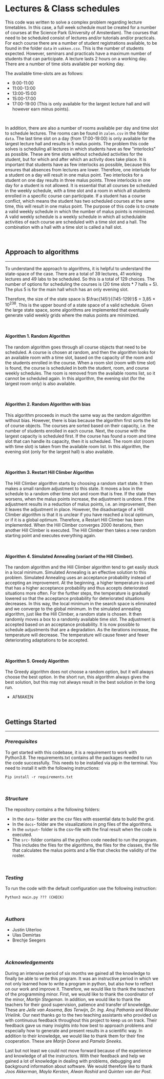 # Lectures & Class schedules

This code was written to solve a complex problem regarding lecture timetables. In this case, a full week schedule must be created for a number of courses at the Science Park (University of Amsterdam). The courses that need to be scheduled consist of lectures and/or tutorials and/or practicals. For each course there are a number of student registrations available, to be found in the folder ```data``` in ```vakken.csv```. This is the number of students expected. However, seminars and practicals have a maximum number of students that can participate. A lecture lasts 2 hours on a working day. There are a number of time slots available per working day.


The available time-slots are as follows:
- 9:00-11:00
- 11:00-13:00
- 13:00-15:00
- 15:00-17:00
- 17:00-19:00 (This is only available for the largest lecture hall and will however earn minus points).
<p>&nbsp;</p>

In addition, there are also a number of rooms available per day and time slot to schedule lectures. The rooms can be found in ```zalen.csv``` in the folder ```data```. The last time slot on a day (from 17:00-19:00) is only available for the largest lecture hall and results in 5 malus points. The problem this code solves is scheduling all lectures in which students have as few "interlocks" as possible. These are time slots without scheduled activities for the student, but for which and after which an activity does take place. It is important that students have as few interlocks as possible, because this ensures that absences from lectures are lower. Therefore, one interlude for a student on a day will result in one malus point. Two interlocks for a student on one day results in three malus points. Three interlocks in one day for a student is not allowed. 
It is essential that all courses be scheduled in the weekly schedule, with a time slot and a room in which all students enrolled in a specific course can participate. If a student has a course conflict, which means the student has two scheduled courses at the same time, this will result in one malus point.  The purpose of this code is to create a valid weekly schedule in which the number of malus points is minimized. A valid weekly schedule is a weekly schedule in which all schedulable activities of each course are scheduled with a time slot and a hall. The combination with a hall with a time slot is called a hall slot.


<p>&nbsp;</p>

## Approach to algorithms
---------------------

To understand the approach to algorithms, it is helpful to understand the state-space of the case. There are a total of 39 lectures, 41 working lectures and 49 labs to be scheduled. So this is a total of 129 choices. The number of options for scheduling the courses is (20 time slots * 7 halls + 5). The plus 5 is for the main hall which has an only evening slot.

Therefore, the size of the state space is $\frac{145!}{(145-129)!}$   = 3,85 $\times$  $10^{238}$.
This is the upper bound of a state space of a valid schedule. Given the large state space, some algorithms are implemented that eventually generate valid weekly grids where the malus points are minimized. 

<p>&nbsp;</p>

#### **Algorithm 1. Random Algorithm**
The random algorithm goes through all course objects that need to be scheduled. A course is chosen at random, and then the algorithm looks for an available room with a time slot, based on the capacity of the room and the students enrolled in the course. When a room slot (room with time slot) is found, the course is scheduled in both the student, room, and course weekly schedules. The room is removed from the available rooms list, so it cannot be scheduled again. In this algorithm, the evening slot (for the largest room only) is also available.
<p>&nbsp;</p>

#### **Algorithm 2. Random Algorithm with bias**
This algorithm proceeds in much the same way as the random algorithm without bias. However, there is bias because the algorithm first sorts the list of course objects. The courses are sorted based on their capacity, i.e. the number of students enrolled in each course. Next, the course with the largest capacity is scheduled first. If the course has found a room and time slot that can handle its capacity, then it is scheduled. The room slot (room with time slot) is taken from the available room list. In this algorithm, the evening slot (only for the largest hall) is also available.
<p>&nbsp;</p>

#### **Algorithm 3. Restart Hill Climber Algorithm**
The Hill Climber algorithm starts by choosing a random start state. It then makes a small random adjustment to this state. It moves a box in the schedule to a random other time slot and room that is free. If the state then worsens, when the malus points increase, the adjustment is undone. If the adjustment results in a reduction of malus points, i.e. an improvement, then it leaves the adjustment in place. However, the disadvantage of a Hill Climber algorithm is that it is unclear if you have reached a local optimum, or if it is a global optimum. Therefore, a Restart Hill Climber has been implemented. When the Hill Climber converges 2000 iterations, then another Hill Climber is executed. The Hill Climber then takes a new random starting point and executes everything again.
<p>&nbsp;</p>


#### **Algorithm 4. Simulated Annealing (variant of the Hill Climber).**
The random algorithm and the Hill Climber algorithm tend to get easily stuck in a local minimum. Simulated Annealing is an effective solution to this problem. Simulated Annealing uses an acceptance probability instead of accepting an improvement. At the beginning, a higher temperature is used that has a higher acceptance probability and thus accepts deteriorated situations more often. For the further steps, the temperature is gradually lowered so that the acceptance probability for deteriorated situations decreases. In this way, the local minimum in the search space is eliminated and we converge to the global minimum.
In the simulated annealing algorithm, just like the Hill Climber, a random state is chosen. It then randomly moves a box to a randomly available time slot. The adjustment is accepted based on an acceptance probability. It is now possible to schedule adjustments that are a degradation. As the iterations increase, the temperature will decrease. The temperature will cause fewer and fewer deteriorating adaptations to be accepted. 
<p>&nbsp;</p>


#### **Algorithm 5. Greedy Algorithm**
The Greedy algorithm does not choose a random option, but it will always choose the best option. In the short run, this algorithm always gives the best solution, but this may not always result in the best solution in the long run. 

- AFMAKEN
<p>&nbsp;</p>


## Gettings Started
---------------------

### ***Prerequisites***

To get started with this codebase, it is a requirement to work with Python3.8. The requirements.txt contains all the packages needed to run the code successfully. This needs to be installed via pip in the terminal. You need to install it with the following instructions:
```
Pip install -r requirements.txt
```

<p>&nbsp;</p>

### ***Structure***


The repository contains a the following folders:
- In the ```data```- folder are the csv files with essential data to build the grid.  
- In the ```docs```- folder are the visualizations in png files of the algorithms.
- In the ```output```- folder is the csv-file with the final result when the code is executed.
- The ```src```- folder contains all the python code needed to run the program. This includes the files for the algorithms, the files for the classes, the file that calculates the malus points and a file that checks the validity of the roster. 



<p>&nbsp;</p>

### ***Testing***

To run the code with the default configuration use the following instruction:

```
Python3 main.py ??? (CHECK)
```


<p>&nbsp;</p>

### ***Authors***

- Justin Uiterloo
- Ulas Demirtas
- Brechje Seegers

<p>&nbsp;</p>


### ***Acknowledgements***

During an intensive period of six months we gained all the knowledge to finally be able to write this program. It was an instructive period in which we not only learned how to write a program in python, but also how to reflect on our work and improve it. Therefore, we would like to thank the teachers of the programming minor. First, we would like to thank the coordinator of the minor, *Martijn Stegeman*. In addition, we would like to thank the teachers for their good supervision, patience and transfer of knowledge. These are *Jelle van Assema*, *Bas Terwijn*, *Dr. Ing. Anuj Pathania* and *Wouter Vrielink*. Our next thanks go to the two teaching assistants who provided us with continuous feedback throughout this project to keep us on track. Their feedback gave us many insights into how best to approach problems and especially how to generate and present results in a scientific way. In addition to their knowledge, we would like to thank them for their fine cooperation. These are *Marijn Doeve* and *Pamela Sneeks*.

Last but not least we could not move forward because of the experience and knowledge of all the instructors. With their feedback and help we gained a lot of knowledge in dealing with problems, debugging and background information about software. We would therefore like to thank *Joos Akkerman, Mayla Kersten, Alwan Rashid* and *Quinten van der Post*.
